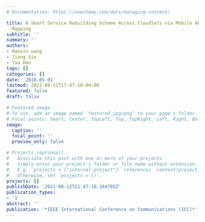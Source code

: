 ```yaml
---
# Documentation: https://wowchemy.com/docs/managing-content/

title: A Smart Service Rebuilding Scheme Across Cloudlets via Mobile AR Frame Feature
  Mapping
subtitle: ''
summary: ''
authors:
- Haoxin wang
- Jiang Xie
- Tao Han
tags: []
categories: []
date: '2018-05-01'
lastmod: 2021-08-12T17:47:10-04:00
featured: false
draft: false

# Featured image
# To use, add an image named `featured.jpg/png` to your page's folder.
# Focal points: Smart, Center, TopLeft, Top, TopRight, Left, Right, BottomLeft, Bottom, BottomRight.
image:
  caption: ''
  focal_point: ''
  preview_only: false

# Projects (optional).
#   Associate this post with one or more of your projects.
#   Simply enter your project's folder or file name without extension.
#   E.g. `projects = ["internal-project"]` references `content/project/deep-learning/index.md`.
#   Otherwise, set `projects = []`.
projects: []
publishDate: '2021-08-12T21:47:10.104785Z'
publication_types:
- '1'
abstract: ''
publication: '*IEEE International Conference on Communications (ICC)*'
---
```

